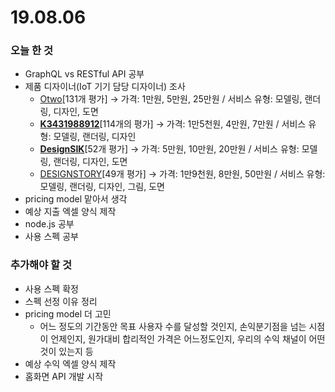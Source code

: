 # 19.08.06



### 오늘 한 것

- GraphQL vs RESTful API 공부
- 제품 디자이너(IoT 기기 담당 디자이너) 조사
  - [Otwo](https://kmong.com/gig/130491)[131개 평가] -> 가격: 1만원, 5만원, 25만원 / 서비스 유형: 모델링, 랜더링, 디자인, 도면
  - **[K3431988912](https://kmong.com/gig/94066)**[114개의 평가] -> 가격: 1만5천원, 4만원, 7만원 / 서비스 유형: 모델링, 랜더링, 디자인
  - **[DesignSIK](https://kmong.com/gig/72722)**[52개 평가] -> 가격: 5만원, 10만원, 20만원 / 서비스 유형: 모델링, 랜더링, 디자인, 도면
  - [DESIGNSTORY](https://kmong.com/gig/78284)[49개 평가] -> 가격: 1만9천원, 8만원, 50만원 / 서비스 유형: 모델링, 랜더링, 디자인, 그림, 도면
- pricing model 맡아서 생각
- 예상 지출 엑셀 양식 제작
- node.js 공부
- 사용 스펙 공부



### 추가해야 할 것

- 사용 스펙 확정
- 스펙 선정 이유 정리
- pricing model 더 고민
  - 어느 정도의 기간동안 목표 사용자 수를 달성할 것인지, 손익분기점을 넘는 시점이 언제인지, 원가대비 합리적인 가격은 어느정도인지, 우리의 수익 채널이 어떤 것이 있는지 등
- 예상 수익 엑셀 양식 제작
- 홈화면 API 개발 시작